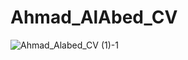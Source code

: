 # Ahmad_AlAbed_CV
![Ahmad_Alabed_CV (1)-1](https://user-images.githubusercontent.com/58667082/141468788-c02ef660-3d13-4b63-9d42-47302a3531e6.png)

